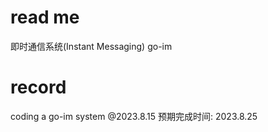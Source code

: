 # read me
即时通信系统(Instant Messaging) go-im

# record 
coding a go-im system @2023.8.15
预期完成时间: 2023.8.25